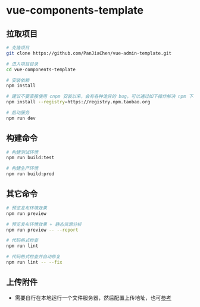 # vue-components-template

## 拉取项目

```bash
# 克隆项目
git clone https://github.com/PanJiaChen/vue-admin-template.git

# 进入项目目录
cd vue-components-template

# 安装依赖
npm install

# 建议不要直接使用 cnpm 安装以来，会有各种诡异的 bug。可以通过如下操作解决 npm 下载速度慢的问题
npm install --registry=https://registry.npm.taobao.org

# 启动服务
npm run dev
```

## 构建命令

```bash
# 构建测试环境
npm run build:test

# 构建生产环境
npm run build:prod
```

## 其它命令

```bash
# 预览发布环境效果
npm run preview

# 预览发布环境效果 + 静态资源分析
npm run preview -- --report

# 代码格式检查
npm run lint

# 代码格式检查并自动修复
npm run lint -- --fix
```

## 上传附件
- 需要自行在本地运行一个文件服务器，然后配置上传地址，也可[参考](https://github.com/wangeditor-team/server)